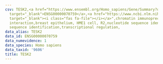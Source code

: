 ```yaml
---
csv: TESK2,<a href="https://www.ensembl.org/Homo_sapiens/Gene/Summary?db=core;g=ENSG00000070759"
  target="_blank">ENSG00000070759</a>,<a href="https://www.ncbi.nlm.nih.gov/pubmed/22863008"
  target="_blank"><i class="fas fa-file"></i></a>",chromatin immunoprecipitation assay,direct
  interaction,breast epithelium, HME1 cell, R2,nucleotide sequence identification,nucleotide
  sequence identification,transcriptional regulation,
data_alias: TESK2
data_id: ENSG00000070759
data_numevidence: 1
data_species: Homo sapiens
data_taxid: '9606'
title: TESK2
---
```

